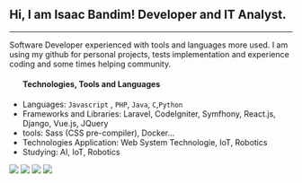 ## Hi, I am Isaac Bandim! Developer and IT Analyst. 
<hr>
 <p>
  Software Developer experienced with tools and languages more used. I am using my github for personal projects, tests implementation and experience coding and some times helping community.  
 </p>
 <ul>
   <h4>Technologies, Tools and Languages</h4>
  <li>Languages: <code>Javascript</code> , <code>PHP</code>, <code>Java</code>, <code>C</code>,<code>Python</code> </li>
  <li>Frameworks and Libraries: Laravel, CodeIgniter, Symfhony, React.js, Django, Vue.js, JQuery </li>
  <li>tools: Sass (CSS pre-compiler), Docker...</li>
  <li>Technologies Application: Web System Technologie, IoT, Robotics</li>
  <li>Studying: AI, IoT, Robotics </li>
 </ul>
<div> 
  <a href="https://www.instagram.com/isaaccostab" target="_blank"><img src="https://img.shields.io/badge/-Instagram-%23E4405F?style=for-the-badge&logo=instagram&logoColor=white" target="_blank"></a>
 <a href="https://discord.gg/683864542693818422" target="_blank"><img src="https://img.shields.io/badge/Discord-7289DA?style=for-the-badge&logo=discord&logoColor=white" target="_blank"></a> 
  <a href = "mailto:ibandim@outlook.com"><img src="https://img.shields.io/badge/Microsoft_Outlook-0078D4?style=for-the-badge&logo=microsoft-outlook&logoColor=white" target="_blank"></a>
  <a href="https://www.linkedin.com/in/isaac-bandim-67929716a/" target="_blank"><img src="https://img.shields.io/badge/-LinkedIn-%230077B5?style=for-the-badge&logo=linkedin&logoColor=white" target="_blank"></a> 
</div>
